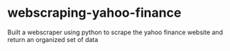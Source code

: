 # webscraping-yahoo-finance
Built a webscraper using python to scrape the yahoo finance website and return an organized set of data
